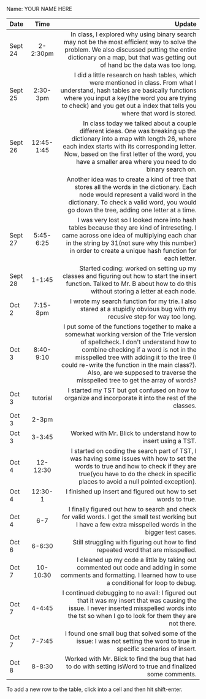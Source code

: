 Name: YOUR NAME HERE

| Date    |    Time    |                                                                                                                                                                                                                                                                                                                                                        Update |
|:--------|:----------:|--------------------------------------------------------------------------------------------------------------------------------------------------------------------------------------------------------------------------------------------------------------------------------------------------------------------------------------------------------------:|
| Sept 24 |  2-2:30pm  |                                                                                                                                     In class, I explored why using binary search may not be the most efficient way to solve the problem. We also discussed putting the entire dictionary on a map, but that was getting out of hand bc the data was too long. |
| Sept 25 |  2:30-3pm  |                                                                                                  I did a little research on hash tables, which were mentioned in class. From what I understand, hash tables are basically functions where you input a key(the word you are trying to check) and you get out a index that tells you where that word is stored. |
| Sept 26 | 12:45-1:45 |                                                                      In class today we talked about a couple different ideas. One was breaking up the dictionary into a map with length 26, where each index starts with its corresponding letter. Now, based on the first letter of the word, you have a smaller area where you need to do binary search on. |
|         |            |                                                                                                                              Another idea was to create a kind of tree that stores all the words in the dictionary. Each node would represent a valid word in the dictionary. To check a valid word, you would go down the tree, adding one letter at a time. |
| Sept 27 | 5:45-6:25  |                                                                                                              I was very lost so I looked more into hash tables because they are kind of intreseting. I came across one idea of multiplying each char in the string by 31(not sure why this number) in order to create a unique hash function for each letter. |
| Sept 28 |   1-1:45   |                                                                                                                                                                                Started coding: worked on setting up my classes and figuring out how to start the insert function. Talked to Mr. B about how to do this without storing a letter at each node. |
| Oct 2   |  7:15-8pm  |                                                                                                                                                                                                                                       I wrote my search function for my trie. I also stared at a stupidly obvious bug with my recusive step for way too long. |
| Oct 3   | 8:40-9:10  | I put some of the functions together to make a somewhat working version of the Trie version of spellcheck. I don't understand how to combine checking if a word is not in the misspelled tree with adding it to the tree (I could re-write the function in the main class?). Also, are we supposed to traverse the misspelled tree to get the array of words? |
| Oct 3   |  tutorial  |                                                                                                                                                                                                                                                         I started my TST but got confused on how to organize and incorporate it into the rest of the classes. |
| Oct 3   |   2-3pm    |                                                                                                                                                                                                                                                                                                                                                               |
| Oct 3   |   3-3:45   |                                                                                                                                                                                                                                                                                                Worked with Mr. Blick to understand how to insert using a TST. |
| Oct 4   |  12-12:30  |                                                                                                                                      I started on coding the search part of TST, I was having some issues with how to set the words to true and how to check if they are true(you have to do the check in specific places to avoid a null pointed exception). |
| Oct 4   |  12:30-1   |                                                                                                                                                                                                                                                                                                I finished up insert and figured out how to set words to true. |
| Oct 4   |    6-7     |                                                                                                                                                                                                 I finally figured out how to search and check for valid words. I got the small test working but I have a few extra misspelled words in the bigger test cases. |
| Oct 6   |   6-6:30   |                                                                                                                                                                                                                                                                             Still struggling with figuring out how to find repeated word that are misspelled. |
| Oct 7   |  10-10:30  |                                                                                                                                                                                              I cleaned up my code a little by taking out commented out code and adding in some comments and formatting. I learned how to use a conditional for loop to debug. |
| Oct 7   |   4-4:45   |                                                                                                                                                           I continued debugging to no avail: I figured out that it was my insert that was causing the issue. I never inserted misspelled words into the tst so when I go to look for them they are not there. |
| Oct 7   |   7-7:45   |                                                                                                                                                                                                                                      I found one small bug that solved some of the issue: I was not setting the word to true in specific scenarios of insert. |
| Oct 8   |   8-8:30   |                                                                                                                                                                                                                                                 Worked with Mr. Blick to find the bug that had to do with setting isWord to true and finalized some comments. |


To add a new row to the table, click into a cell and then hit shift-enter.